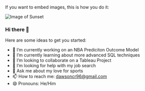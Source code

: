If you want to embed images, this is how you do it:

![Image of Sunset](https://cdn3.dpmag.com/2019/10/shutterstock_1239834655.jpg)

### Hi there 👋

Here are some ideas to get you started:

- 🔭 I’m currently working on an NBA Prediciton Outcome Model
- 🌱 I’m currently learning about more advanced SQL techniques
- 👯 I’m looking to collaborate on a Tableau Project
- 🤔 I’m looking for help with my job search
- 💬 Ask me about my love for sports
- 📫 How to reach me: dawsoncr96@gmail.com
- 😄 Pronouns: He/Him


<!--
**dawsonc96/dawsonc96** is a ✨ _special_ ✨ repository because its `README.md` (this file) appears on your GitHub profile.
